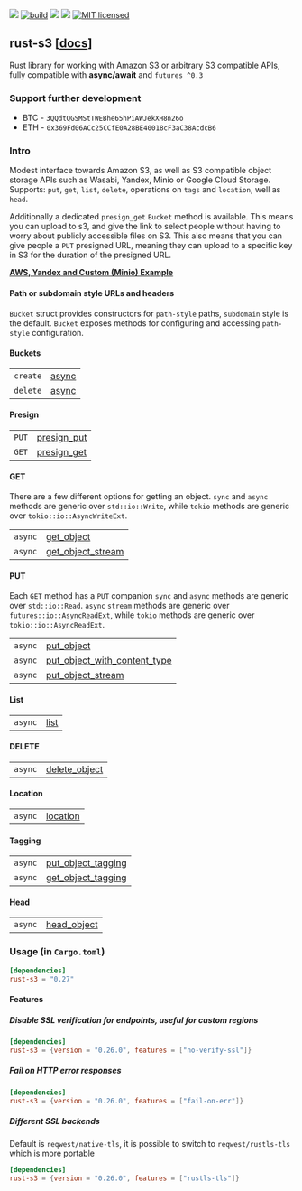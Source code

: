 [![](https://camo.githubusercontent.com/2fee3780a8605b6fc92a43dab8c7b759a274a6cf/68747470733a2f2f696d672e736869656c64732e696f2f62616467652f72757374632d737461626c652d627269676874677265656e2e737667)](https://www.rust-lang.org/downloads.html)
[![build](https://github.com/durch/rust-s3/workflows/build/badge.svg)](https://github.com/durch/rust-s3/actions)
[![](http://meritbadge.herokuapp.com/rust-s3)](https://crates.io/crates/rust-s3)
![](https://img.shields.io/crates/d/rust-s3.svg)
[![MIT licensed](https://img.shields.io/badge/license-MIT-blue.svg)](https://github.com/durch/rust-s3/blob/master/LICENSE.md)
<!-- [![Join the chat at https://gitter.im/durch/rust-s3](https://badges.gitter.im/durch/rust-s3.svg)](https://gitter.im/durch/rust-s3?utm_source=badge&utm_medium=badge&utm_campaign=pr-badge&utm_content=badge) -->
## rust-s3 [[docs](https://docs.rs/rust-s3/)]

Rust library for working with Amazon S3 or arbitrary S3 compatible APIs, fully compatible with **async/await** and `futures ^0.3`

### Support further development

+ BTC - `3QQdtQGSMStTWEBhe65hPiAWJekXH8n26o`
+ ETH - `0x369Fd06ACc25CCfE0A28BE40018cF3aC38AcdcB6`

### Intro

Modest interface towards Amazon S3, as well as S3 compatible object storage APIs such as Wasabi, Yandex, Minio or Google Cloud Storage.
Supports: `put`, `get`, `list`, `delete`, operations on `tags` and `location`, well as `head`. 

Additionally a dedicated `presign_get` `Bucket` method is available. This means you can upload to s3, and give the link to select people without having to worry about publicly accessible files on S3. This also means that you can give people 
a `PUT` presigned URL, meaning they can upload to a specific key in S3 for the duration of the presigned URL.

**[AWS, Yandex and Custom (Minio) Example](https://github.com/durch/rust-s3/blob/master/s3/bin/simple_crud.rs)**

#### Path or subdomain style URLs and headers

`Bucket` struct provides constructors for `path-style` paths, `subdomain` style is the default. `Bucket` exposes methods for configuring and accessing `path-style` configuration.

#### Buckets

|          |                                                                             |
|----------|-----------------------------------------------------------------------------|
| `create` | [async](https://docs.rs/rust-s3/latest/s3/bucket/struct.Bucket.html#method.create) |
| `delete` | [async](https://docs.rs/rust-s3/latest/s3/bucket/struct.Bucket.html#method.delete) |

#### Presign

|       |                                                                                        |
|-------|----------------------------------------------------------------------------------------|
| `PUT` | [presign_put](https://docs.rs/rust-s3/latest/s3/bucket/struct.Bucket.html#method.presign_put) |
| `GET` | [presign_get](https://docs.rs/rust-s3/latest/s3/bucket/struct.Bucket.html#method.presign_get) |

#### GET

There are a few different options for getting an object. `sync` and `async` methods are generic over `std::io::Write`,
while `tokio` methods are generic over `tokio::io::AsyncWriteExt`.

|         |                                                                                                    |
|---------|----------------------------------------------------------------------------------------------------|
| `async` | [get_object](https://docs.rs/rust-s3/latest/s3/bucket/struct.Bucket.html#method.get_object)               |
| `async` | [get_object_stream](https://docs.rs/rust-s3/latest/s3/bucket/struct.Bucket.html#method.get_object_stream) |

#### PUT

Each `GET` method has a `PUT` companion `sync` and `async` methods are generic over `std::io::Read`. `async` `stream` methods are generic over `futures::io::AsyncReadExt`, while `tokio` methods are generic over `tokio::io::AsyncReadExt`.

|         |                                                                                                                          |
|---------|--------------------------------------------------------------------------------------------------------------------------|
| `async` | [put_object](https://docs.rs/rust-s3/latest/s3/bucket/struct.Bucket.html#method.put_object)                                     |
| `async` | [put_object_with_content_type](https://docs.rs/rust-s3/latest/s3/bucket/struct.Bucket.html#method.put_object_with_content_type) |
| `async` | [put_object_stream](https://docs.rs/rust-s3/latest/s3/bucket/struct.Bucket.html#method.put_object_stream)                       |

#### List

|         |                                                                          |
|---------|--------------------------------------------------------------------------|
| `async` | [list](https://docs.rs/rust-s3/latest/s3/bucket/struct.Bucket.html#method.list) |

#### DELETE

|         |                                                                                            |
|---------|--------------------------------------------------------------------------------------------|
| `async` | [delete_object](https://docs.rs/rust-s3/latest/s3/bucket/struct.Bucket.html#method.delete_object) |

#### Location

|         |                                                                                  |
|---------|----------------------------------------------------------------------------------|
| `async` | [location](https://docs.rs/rust-s3/latest/s3/bucket/struct.Bucket.html#method.location) |

#### Tagging

|         |                                                                                                      |
|---------|------------------------------------------------------------------------------------------------------|
| `async` | [put_object_tagging](https://docs.rs/rust-s3/latest/s3/bucket/struct.Bucket.html#method.put_object_tagging) |
| `async` | [get_object_tagging](https://docs.rs/rust-s3/latest/s3/bucket/struct.Bucket.html#method.get_object_tagging) |

#### Head

|         |                                                                                        |
|---------|----------------------------------------------------------------------------------------|
| `async` | [head_object](https://docs.rs/rust-s3/latest/s3/bucket/struct.Bucket.html#method.head_object) |

### Usage (in `Cargo.toml`)

```toml
[dependencies]
rust-s3 = "0.27"
```

#### Features

##### Disable SSL verification for endpoints, useful for custom regions

```toml
[dependencies]
rust-s3 = {version = "0.26.0", features = ["no-verify-ssl"]}
```

##### Fail on HTTP error responses

```toml
[dependencies]
rust-s3 = {version = "0.26.0", features = ["fail-on-err"]}
```

##### Different SSL backends

Default is `reqwest/native-tls`, it is possible to switch to `reqwest/rustls-tls` which is more portable

```toml
[dependencies]
rust-s3 = {version = "0.26.0", features = ["rustls-tls"]}
```
